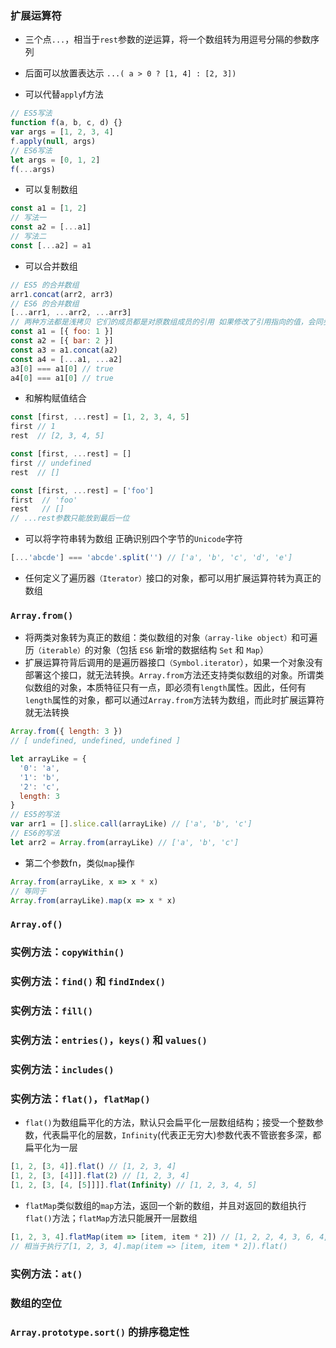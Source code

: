 ### 扩展运算符
  - 三个点`...`，相当于`rest`参数的逆运算，将一个数组转为用逗号分隔的参数序列

  - 后面可以放置表达示 `...( a > 0 ? [1, 4] : [2, 3])`

  - 可以代替`apply`f方法
  ```js
  // ES5写法
  function f(a, b, c, d) {}
  var args = [1, 2, 3, 4]
  f.apply(null, args)
  // ES6写法
  let args = [0, 1, 2]
  f(...args)
  ```

  - 可以复制数组
  ```js
  const a1 = [1, 2]
  // 写法一
  const a2 = [...a1]
  // 写法二
  const [...a2] = a1
  ```

  - 可以合并数组
  ```js
  // ES5 的合并数组
  arr1.concat(arr2, arr3)
  // ES6 的合并数组
  [...arr1, ...arr2, ...arr3]
  // 两种方法都是浅拷贝 它们的成员都是对原数组成员的引用 如果修改了引用指向的值，会同步反映到新数组
  const a1 = [{ foo: 1 }]
  const a2 = [{ bar: 2 }]
  const a3 = a1.concat(a2)
  const a4 = [...a1, ...a2]
  a3[0] === a1[0] // true
  a4[0] === a1[0] // true
  ```

  - 和解构赋值结合
  ```js
  const [first, ...rest] = [1, 2, 3, 4, 5]
  first // 1
  rest  // [2, 3, 4, 5]

  const [first, ...rest] = []
  first // undefined
  rest  // []

  const [first, ...rest] = ['foo']
  first  // 'foo'
  rest   // []
  // ...rest参数只能放到最后一位
  ```

  - 可以将字符串转为数组 正确识别四个字节的`Unicode`字符
  ```js
  [...'abcde'] === 'abcde'.split('') // ['a', 'b', 'c', 'd', 'e']
  ```

  - 任何定义了遍历器`（Iterator）`接口的对象，都可以用扩展运算符转为真正的数组

### `Array.from()`
  - 将两类对象转为真正的数组：类似数组的对象`（array-like object）`和可遍历`（iterable）`的对象（包括 `ES6` 新增的数据结构 `Set` 和 `Map`）
  - 扩展运算符背后调用的是遍历器接口`（Symbol.iterator`），如果一个对象没有部署这个接口，就无法转换。`Array.from`方法还支持类似数组的对象。所谓类似数组的对象，本质特征只有一点，即必须有`length`属性。因此，任何有`length`属性的对象，都可以通过`Array.from`方法转为数组，而此时扩展运算符就无法转换
  ```js
  Array.from({ length: 3 })
  // [ undefined, undefined, undefined ]

  let arrayLike = {
    '0': 'a',
    '1': 'b',
    '2': 'c',
    length: 3
  }
  // ES5的写法
  var arr1 = [].slice.call(arrayLike) // ['a', 'b', 'c']
  // ES6的写法
  let arr2 = Array.from(arrayLike) // ['a', 'b', 'c']
  ```

  - 第二个参数fn，类似`map`操作
  ```js
  Array.from(arrayLike, x => x * x)
  // 等同于
  Array.from(arrayLike).map(x => x * x)
  ```

### `Array.of()`

### 实例方法：`copyWithin()`

### 实例方法：`find()` 和 `findIndex()`

### 实例方法：`fill()`

### 实例方法：`entries()`，`keys()` 和 `values()`

### 实例方法：`includes()`

### 实例方法：`flat()`，`flatMap()`
  - `flat()`为数组扁平化的方法，默认只会扁平化一层数组结构；接受一个整数参数，代表扁平化的层数，`Infinity`(代表正无穷大)参数代表不管嵌套多深，都扁平化为一层

  ```js
  [1, 2, [3, 4]].flat() // [1, 2, 3, 4]
  [1, 2, [3, [4]]].flat(2) // [1, 2, 3, 4]
  [1, 2, [3, [4, [5]]]].flat(Infinity) // [1, 2, 3, 4, 5]
  ```

  - `flatMap`类似数组的`map`方法，返回一个新的数组，并且对返回的数组执行`flat()`方法；`flatMap`方法只能展开一层数组

  ```js
  [1, 2, 3, 4].flatMap(item => [item, item * 2]) // [1, 2, 2, 4, 3, 6, 4, 8]
  // 相当于执行了[1, 2, 3, 4].map(item => [item, item * 2]).flat()
  ```

### 实例方法：`at()`

### 数组的空位

### `Array.prototype.sort()` 的排序稳定性
